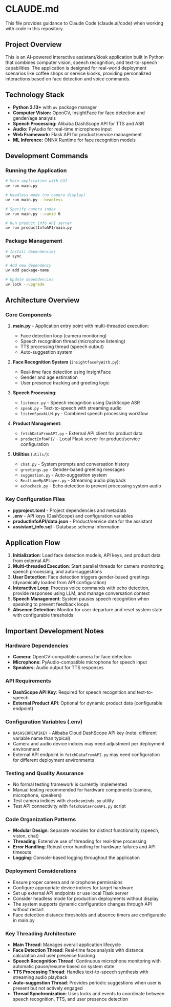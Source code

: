 # CLAUDE.md

This file provides guidance to Claude Code (claude.ai/code) when working with code in this repository.

## Project Overview

This is an AI-powered interactive assistant/kiosk application built in Python that combines computer vision, speech recognition, and text-to-speech capabilities. The application is designed for real-world deployment scenarios like coffee shops or service kiosks, providing personalized interactions based on face detection and voice commands.

## Technology Stack

- **Python 3.13+** with `uv` package manager
- **Computer Vision:** OpenCV, InsightFace for face detection and gender/age analysis
- **Speech Processing:** Alibaba DashScope API for TTS and ASR
- **Audio:** PyAudio for real-time microphone input
- **Web Framework:** Flask API for product/service management
- **ML Inference:** ONNX Runtime for face recognition models

## Development Commands

### Running the Application
```bash
# Main application with GUI
uv run main.py

# Headless mode (no camera display)
uv run main.py --headless

# Specify camera index
uv run main.py --camid 0

# Run product info API server
uv run productInfoAPI/main.py
```

### Package Management
```bash
# Install dependencies
uv sync

# Add new dependency
uv add package-name

# Update dependencies
uv lock --upgrade
```

## Architecture Overview

### Core Components

1. **main.py** - Application entry point with multi-threaded execution:
   - Face detection loop (camera monitoring)
   - Speech recognition thread (microphone listening)
   - TTS processing thread (speech output)
   - Auto-suggestion system

2. **Face Recognition System** (`insightfacePyWith.py`):
   - Real-time face detection using InsightFace
   - Gender and age estimation
   - User presence tracking and greeting logic

3. **Speech Processing**:
   - `listener.py` - Speech recognition using DashScope ASR
   - `speak.py` - Text-to-speech with streaming audio
   - `listenSpeakLLM.py` - Combined speech processing workflow

4. **Product Management**:
   - `fetchDataFromAPI.py` - External API client for product data
   - `productInfoAPI/` - Local Flask server for product/service configuration

5. **Utilities** (`utils/`):
   - `chat.py` - System prompts and conversation history
   - `greetings.py` - Gender-based greeting messages
   - `suggestion.py` - Auto-suggestion system
   - `RealtimeMp3Player.py` - Streaming audio playback
   - `echocheck.py` - Echo detection to prevent processing system audio

### Key Configuration Files

- **pyproject.toml** - Project dependencies and metadata
- **.env** - API keys (DashScope) and configuration variables
- **productInfoAPI/data.json** - Product/service data for the assistant
- **assistant_info.sql** - Database schema information

## Application Flow

1. **Initialization**: Load face detection models, API keys, and product data from external API
2. **Multi-threaded Execution**: Start parallel threads for camera monitoring, speech processing, and auto-suggestions
3. **User Detection**: Face detection triggers gender-based greetings (dynamically loaded from API configuration)
4. **Interactive Loop**: Process voice commands with echo detection, provide responses using LLM, and manage conversation context
5. **Speech Management**: System pauses speech recognition when speaking to prevent feedback loops
6. **Absence Detection**: Monitor for user departure and reset system state with configurable thresholds

## Important Development Notes

### Hardware Dependencies
- **Camera**: OpenCV-compatible camera for face detection
- **Microphone**: PyAudio-compatible microphone for speech input
- **Speakers**: Audio output for TTS responses

### API Requirements
- **DashScope API Key**: Required for speech recognition and text-to-speech
- **External Product API**: Optional for dynamic product data (configurable endpoint)

### Configuration Variables (.env)
- `DASHSCOPEAPIKEY` - Alibaba Cloud DashScope API key (note: different variable name than typical)
- Camera and audio device indices may need adjustment per deployment environment
- External API endpoint in `fetchDataFromAPI.py` may need configuration for different deployment environments

### Testing and Quality Assurance
- No formal testing framework is currently implemented
- Manual testing recommended for hardware components (camera, microphone, speakers)
- Test camera indices with `checkcamindx.py` utility
- Test API connectivity with `fetchDataFromAPI.py` script

### Code Organization Patterns
- **Modular Design**: Separate modules for distinct functionality (speech, vision, chat)
- **Threading**: Extensive use of threading for real-time processing
- **Error Handling**: Robust error handling for hardware failures and API timeouts
- **Logging**: Console-based logging throughout the application

### Deployment Considerations
- Ensure proper camera and microphone permissions
- Configure appropriate device indices for target hardware
- Set up external API endpoints or use local Flask server
- Consider headless mode for production deployments without display
- The system supports dynamic configuration changes through API without restart
- Face detection distance thresholds and absence timers are configurable in main.py

### Key Threading Architecture
- **Main Thread**: Manages overall application lifecycle
- **Face Detection Thread**: Real-time face analysis with distance calculation and user presence tracking
- **Speech Recognition Thread**: Continuous microphone monitoring with automatic pause/resume based on system state
- **TTS Processing Thread**: Handles text-to-speech synthesis with streaming audio playback
- **Auto-suggestion Thread**: Provides periodic suggestions when user is present but not actively engaged
- **Thread Synchronization**: Uses locks and events to coordinate between speech recognition, TTS, and user presence detection